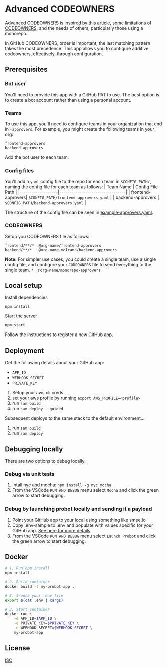 # Advanced CODEOWNERS

Advanced CODEOWNERS is inspired by [this article](https://www.fullstory.com/blog/taming-github-codeowners-with-bots/), some [limitations of CODEOWNERS](https://docs.github.com/en/repositories/managing-your-repositorys-settings-and-features/customizing-your-repository/about-code-owners#codeowners-file-size), and the needs of others, particularly those using a monorepo.

In GitHub CODEOWNERS, order is important; the last matching pattern takes the most precedence. This app allows you to configure additive codeowners, effectively, through configuration.

## Prerequisites
### Bot user
You'll need to provide this app with a GitHub PAT to use. The best option is to create a bot account rather than using a personal account.
### Teams
To use this app, you'll need to configure teams in your organization that end in `-approvers`.
For example, you might create the following teams in your org:
```
frontend-approvers
backend-approvers
```
Add the bot user to each team.
###  Config files
You'll add a `yaml` config file to the repo for each team in `$CONFIG_PATH/`, naming the config file for each team as follows:
| Team Name         | Config File Path                |
|-------------------|---------------------------------|
| frontend-approvers| `$CONFIG_PATH/frontend-approvers.yaml` |
| backend-approvers | `$CONFIG_PATH/backend-approvers.yaml`  |

The structure of the config file can be seen in [example-approvers.yaml](./example-approvers.yaml).
### CODEOWNERS
Setup you CODEOWNERS file as follows:
```
frontend/**/*  @org-name/frontend-approvers
backend/**/*   @org-name-volcano/backend-approvers
```

**Note:** For simpler use cases, you could create a single team, use a single config file, and configure your `CODEOWNERS` file to send everything to the single team. `*  @org-name/monorepo-approvers`

## Local setup

Install dependencies

```
npm install
```

Start the server

```
npm start
```

Follow the instructions to register a new GitHub app.

## Deployment
Get the following details about your GitHub app:
- `APP_ID`
- `WEBHOOK_SECRET`
- `PRIVATE_KEY`

1. Setup your aws cli creds
1. set your aws profile by running `export AWS_PROFILE=<profile>`
1. run `sam build`
1. run `sam deploy --guided`

Subsequent deploys to the same stack to the default environment...
1. run `sam build`
1. run `sam deploy`

## Debugging locally
There are two options to debug locally.

### Debug via unit tests
1. Intall nyc and mocha: `npm install -g nyc mocha`
1. From the VSCode `RUN AND DEBUG` menu select `Mocha` and click the green arrow to start debugging.

### Debug by launching probot locally and sending it a payload 

1. Point your GitHub app to your local using something like smee.io
1. Copy .env-sample to .env and populate with values specific for your GitHub app. [See here for more details](https://probot.github.io/docs/configuration/).
1. From the VSCode `RUN AND DEBUG` menu select `Launch Probot` and click the green arrow to start debugging.

## Docker

```sh
# 1. Run npm install
npm install

# 2. Build container
docker build -t my-probot-app .

# 3. Srouce your .env file
export $(cat .env | xargs)

# 3. Start container
docker run \
    -e APP_ID=$APP_ID \
    -e PRIVATE_KEY=$PRIVATE_KEY \
    -e WEBHOOK_SECRET=$WEBHOOK_SECRET \
    my-probot-app
```

## License

[ISC](LICENSE)
